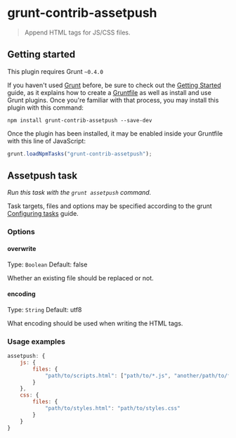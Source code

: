 # grunt-contrib-assetpush
> Append HTML tags for JS/CSS files.

## Getting started
This plugin requires Grunt `~0.4.0`

If you haven't used [Grunt](http://gruntjs.com/) before, be sure to check out the [Getting Started](http://gruntjs.com/getting-started) guide, as it explains how to create a [Gruntfile](http://gruntjs.com/sample-gruntfile) as well as install and use Grunt plugins. Once you're familiar with that process, you may install this plugin with this command:

```shell
npm install grunt-contrib-assetpush --save-dev
```

Once the plugin has been installed, it may be enabled inside your Gruntfile with this line of JavaScript:

```js
grunt.loadNpmTasks("grunt-contrib-assetpush");
```

## Assetpush task
_Run this task with the `grunt assetpush` command._

Task targets, files and options may be specified according to the grunt [Configuring tasks](http://gruntjs.com/configuring-tasks) guide.

### Options

#### overwrite
Type: `Boolean`
Default: false

Whether an existing file should be replaced or not.


#### encoding
Type: `String`
Default: utf8

What encoding should be used when writing the HTML tags.

### Usage examples
```js
assetpush: {
    js: {
        files: {
            "path/to/scripts.html": ["path/to/*.js", "another/path/to/file.js" ]
        }
    },
    css: {
        files: {
            "path/to/styles.html": "path/to/styles.css"
        }
    }
}
```